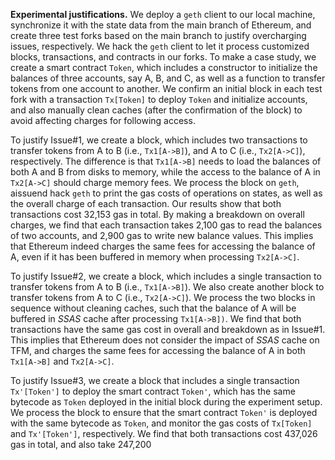 **Experimental justifications.**
We deploy a `geth` client to our local machine, synchronize it with the state data from the main branch of Ethereum, and create three test forks based on the main branch to justify overcharging issues, respectively. We hack the `geth` client to let it process customized blocks, transactions, and contracts in our forks. To make a case study, we create a smart contract `Token`, which includes a constructor to initialize the balances of three accounts, say A, B, and C, as well as a function to transfer tokens from one account to another. We confirm an initial block in each test fork with a transaction `Tx[Token]` to deploy `Token` and initialize accounts, and also manually clean caches (after the confirmation of the block) to avoid affecting charges for following access.

To justify Issue#1, we create a block, which includes two transactions to transfer tokens from A to B (i.e., `Tx1[A->B]`), and A to C (i.e., `Tx2[A->C]`), respectively. The difference is that `Tx1[A->B]` needs to load the balances of both A and B from disks to memory, while the access to the balance of A in `Tx2[A->C]` should charge memory fees. We process the block on `geth`, aissuend hack `geth` to print the gas costs of operations on states, as well as the overall charge of each transaction. Our results show that both transactions cost 32,153 gas in total. By making a breakdown on overall charges, we find that each transaction takes 2,100 gas to read the balances of two accounts, and 2,900 gas to write new balance values. This implies that Ethereum indeed charges the same fees for accessing the balance of A, even if it has been buffered in memory when processing `Tx2[A->C]`.

To justify Issue#2, we create a block, which includes a single transaction to transfer tokens from A to B (i.e., `Tx1[A->B]`). We also create another block to transfer tokens from A to C (i.e., `Tx2[A->C]`). We process the two blocks in sequence without cleaning caches, such that the balance of A will be buffered in *SSAS* cache after processing `Tx1[A->B])`. We find that both transactions have the same gas cost in overall and breakdown as in Issue#1. This implies that Ethereum does not consider the impact of *SSAS* cache on TFM, and charges the same fees for accessing the balance of A in both `Tx1[A->B]` and `Tx2[A->C]`.

To justify Issue#3, we create a block that includes a single transaction `Tx'[Token']` to deploy the smart contract `Token'`, which has the same bytecode as `Token` deployed in the initial block during the experiment setup. We process the block to ensure that the smart contract `Token'` is deployed with the same bytecode as `Token`, and monitor the gas costs of `Tx[Token]` and `Tx'[Token']`, respectively. We find that both transactions cost 437,026 gas in total, and also take 247,200